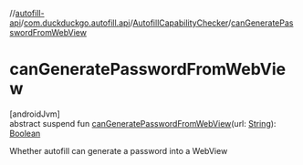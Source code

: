 //[autofill-api](../../../index.md)/[com.duckduckgo.autofill.api](../index.md)/[AutofillCapabilityChecker](index.md)/[canGeneratePasswordFromWebView](can-generate-password-from-web-view.md)

# canGeneratePasswordFromWebView

[androidJvm]\
abstract suspend fun [canGeneratePasswordFromWebView](can-generate-password-from-web-view.md)(url: [String](https://kotlinlang.org/api/latest/jvm/stdlib/kotlin/-string/index.html)): [Boolean](https://kotlinlang.org/api/latest/jvm/stdlib/kotlin/-boolean/index.html)

Whether autofill can generate a password into a WebView
